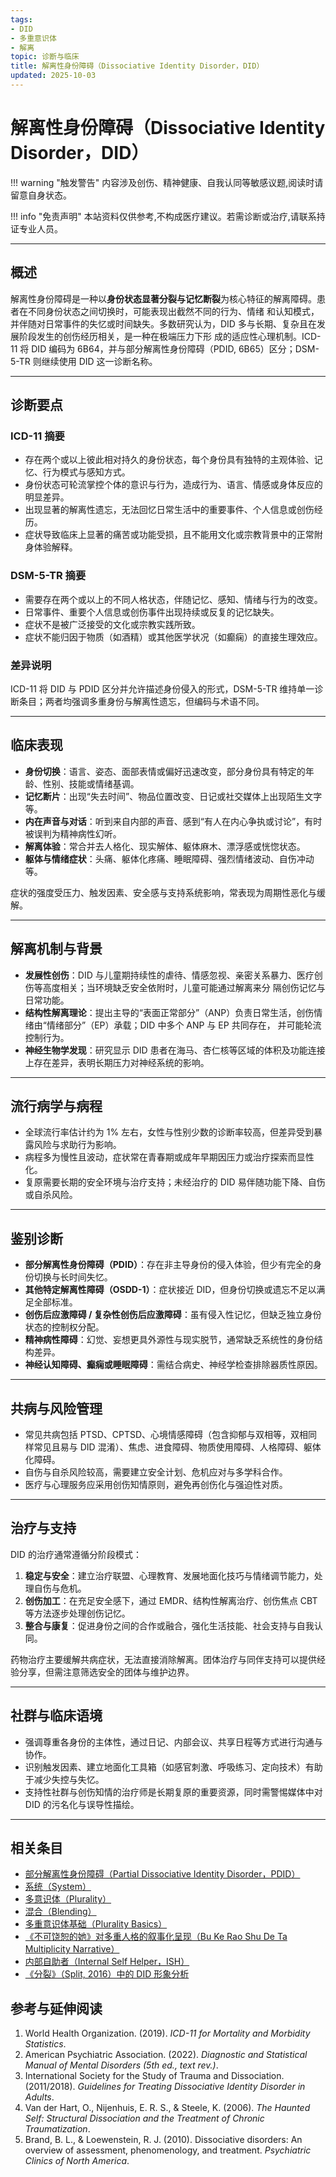 ```yaml
---
tags:
- DID
- 多重意识体
- 解离
topic: 诊断与临床
title: 解离性身份障碍（Dissociative Identity Disorder，DID）
updated: 2025-10-03
---
```


# 解离性身份障碍（Dissociative Identity Disorder，DID）

!!! warning "触发警告"
    内容涉及创伤、精神健康、自我认同等敏感议题,阅读时请留意自身状态。

!!! info "免责声明"
    本站资料仅供参考,不构成医疗建议。若需诊断或治疗,请联系持证专业人员。

---

## 概述

解离性身份障碍是一种以**身份状态显著分裂与记忆断裂**为核心特征的解离障碍。患者在不同身份状态之间切换时，可能表现出截然不同的行为、情绪
和认知模式，并伴随对日常事件的失忆或时间缺失。多数研究认为，DID 多与长期、复杂且在发展阶段发生的创伤经历相关，是一种在极端压力下形
成的适应性心理机制。ICD-11 将 DID 编码为 6B64，并与部分解离性身份障碍（PDID, 6B65）区分；DSM-5-TR 则继续使用 DID 这一诊断名称。

---

## 诊断要点

### ICD-11 摘要

- 存在两个或以上彼此相对持久的身份状态，每个身份具有独特的主观体验、记忆、行为模式与感知方式。
- 身份状态可轮流掌控个体的意识与行为，造成行为、语言、情感或身体反应的明显差异。
- 出现显著的解离性遗忘，无法回忆日常生活中的重要事件、个人信息或创伤经历。
- 症状导致临床上显著的痛苦或功能受损，且不能用文化或宗教背景中的正常附身体验解释。

### DSM-5-TR 摘要

- 需要存在两个或以上的不同人格状态，伴随记忆、感知、情绪与行为的改变。
- 日常事件、重要个人信息或创伤事件出现持续或反复的记忆缺失。
- 症状不是被广泛接受的文化或宗教实践所致。
- 症状不能归因于物质（如酒精）或其他医学状况（如癫痫）的直接生理效应。

### 差异说明

ICD-11 将 DID 与 PDID 区分并允许描述身份侵入的形式，DSM-5-TR 维持单一诊断条目；两者均强调多重身份与解离性遗忘，但编码与术语不同。

---

## 临床表现

- **身份切换**：语言、姿态、面部表情或偏好迅速改变，部分身份具有特定的年龄、性别、技能或情绪基调。
- **记忆断片**：出现“失去时间”、物品位置改变、日记或社交媒体上出现陌生文字等。
- **内在声音与对话**：听到来自内部的声音、感到“有人在内心争执或讨论”，有时被误判为精神病性幻听。
- **解离体验**：常合并去人格化、现实解体、躯体麻木、漂浮感或恍惚状态。
- **躯体与情绪症状**：头痛、躯体化疼痛、睡眠障碍、强烈情绪波动、自伤冲动等。

症状的强度受压力、触发因素、安全感与支持系统影响，常表现为周期性恶化与缓解。

---

## 解离机制与背景

- **发展性创伤**：DID 与儿童期持续性的虐待、情感忽视、亲密关系暴力、医疗创伤等高度相关；当环境缺乏安全依附时，儿童可能通过解离来分
隔创伤记忆与日常功能。
- **结构性解离理论**：提出主导的“表面正常部分”（ANP）负责日常生活，创伤情绪由“情绪部分”（EP）承载；DID 中多个 ANP 与 EP 共同存在，
并可能轮流控制行为。
- **神经生物学发现**：研究显示 DID 患者在海马、杏仁核等区域的体积及功能连接上存在差异，表明长期压力对神经系统的影响。

---

## 流行病学与病程

- 全球流行率估计约为 1% 左右，女性与性别少数的诊断率较高，但差异受到暴露风险与求助行为影响。
- 病程多为慢性且波动，症状常在青春期或成年早期因压力或治疗探索而显性化。
- 复原需要长期的安全环境与治疗支持；未经治疗的 DID 易伴随功能下降、自伤或自杀风险。

---

## 鉴别诊断

- **部分解离性身份障碍（PDID）**：存在非主导身份的侵入体验，但少有完全的身份切换与长时间失忆。
- **其他特定解离性障碍（OSDD-1）**：症状接近 DID，但身份切换或遗忘不足以满足全部标准。
- **创伤后应激障碍 / 复杂性创伤后应激障碍**：虽有侵入性记忆，但缺乏独立身份状态的控制权分配。
- **精神病性障碍**：幻觉、妄想更具外源性与现实脱节，通常缺乏系统性的身份结构差异。
- **神经认知障碍、癫痫或睡眠障碍**：需结合病史、神经学检查排除器质性原因。

---

## 共病与风险管理

- 常见共病包括 PTSD、CPTSD、心境情感障碍（包含抑郁与双相等，双相同样常见且易与 DID 混淆）、焦虑、进食障碍、物质使用障碍、人格障碍、躯体化障碍。
- 自伤与自杀风险较高，需要建立安全计划、危机应对与多学科合作。
- 医疗与心理服务应采用创伤知情原则，避免再创伤化与强迫性对质。

---

## 治疗与支持

DID 的治疗通常遵循分阶段模式：

1. **稳定与安全**：建立治疗联盟、心理教育、发展地面化技巧与情绪调节能力，处理自伤与危机。
2. **创伤加工**：在充足安全感下，通过 EMDR、结构性解离治疗、创伤焦点 CBT 等方法逐步处理创伤记忆。
3. **整合与康复**：促进身份之间的合作或融合，强化生活技能、社会支持与自我认同。

药物治疗主要缓解共病症状，无法直接消除解离。团体治疗与同伴支持可以提供经验分享，但需注意筛选安全的团体与维护边界。

---

## 社群与临床语境

- 强调尊重各身份的主体性，通过日记、内部会议、共享日程等方式进行沟通与协作。
- 识别触发因素、建立地面化工具箱（如感官刺激、呼吸练习、定向技术）有助于减少失控与失忆。
- 支持性社群与创伤知情的治疗师是长期复原的重要资源，同时需警惕媒体中对 DID 的污名化与误导性描绘。

---

## 相关条目

- [部分解离性身份障碍（Partial Dissociative Identity Disorder，PDID）](Partial-Dissociative-Identity-Disorder-PDID.md)
- [系统（System）](System.md)
- [多意识体（Plurality）](Plurality.md)
- [混合（Blending）](Blending.md)
- [多重意识体基础（Plurality Basics）](Plurality-Basics.md)
- [《不可饶恕的她》对多重人格的叙事化呈现（Bu Ke Rao Shu De Ta Multiplicity Narrative）](Bu-Ke-Raoshu-De-Ta-Multiplicity-Narrative.md)
- [内部自助者（Internal Self Helper，ISH）](Internal-Self-Helper-ISH.md)
- [《分裂》（Split, 2016）中的 DID 形象分析](Split-2016-DID-Representation.md)

## 参考与延伸阅读

1. World Health Organization. (2019). *ICD-11 for Mortality and Morbidity Statistics*.
2. American Psychiatric Association. (2022). *Diagnostic and Statistical Manual of Mental Disorders (5th ed., text rev.)*.
3. International Society for the Study of Trauma and Dissociation. (2011/2018). *Guidelines for Treating Dissociative Identity Disorder in Adults*.
4. Van der Hart, O., Nijenhuis, E. R. S., & Steele, K. (2006). *The Haunted Self: Structural Dissociation and the Treatment of Chronic Traumatization*.
5. Brand, B. L., & Loewenstein, R. J. (2010). Dissociative disorders: An overview of assessment, phenomenology, and treatment. *Psychiatric Clinics of North America*.
